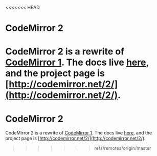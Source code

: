 <<<<<<< HEAD
# CodeMirror 2

CodeMirror 2 is a rewrite of [CodeMirror
1](http://github.com/marijnh/CodeMirror). The docs live
[here](http://codemirror.net/2/manual.html), and the project page is
[http://codemirror.net/2/](http://codemirror.net/2/).
=======
# CodeMirror 2

CodeMirror 2 is a rewrite of [CodeMirror
1](http://github.com/marijnh/CodeMirror). The docs live
[here](http://codemirror.net/2/manual.html), and the project page is
[http://codemirror.net/2/](http://codemirror.net/2/).
>>>>>>> refs/remotes/origin/master
